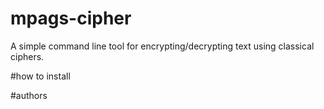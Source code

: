 # mpags-cipher
A simple command line tool for encrypting/decrypting text using classical ciphers.

#how to install

#authors

